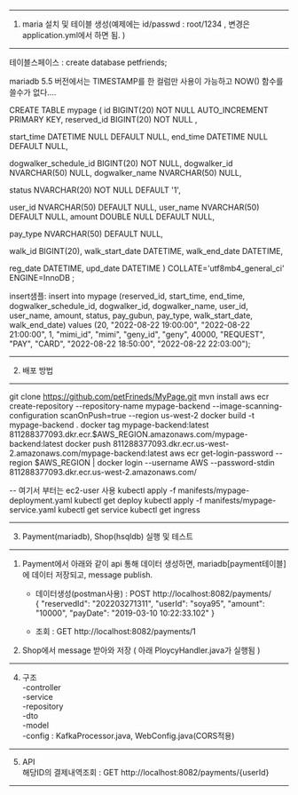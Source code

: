 ---------------------------------------------------
1. maria 설치 및 테이블 생성(예제에는 id/passwd : root/1234 , 변경은 application.yml에서 하면 됨. )
---------------------------------------------------
테이블스페이스 : create database petfriends;

mariadb 5.5 버전에서는 TIMESTAMP를 한 컬럼만 사용이 가능하고 NOW() 함수를 쓸수가 없다.... 

CREATE TABLE mypage (
id BIGINT(20) NOT NULL AUTO_INCREMENT PRIMARY KEY,
reserved_id BIGINT(20) NOT NULL ,

start_time DATETIME NULL DEFAULT NULL,
end_time DATETIME NULL DEFAULT NULL,

dogwalker_schedule_id BIGINT(20) NOT NULL,
dogwalker_id NVARCHAR(50) NULL,
dogwalker_name NVARCHAR(50) NULL,

status NVARCHAR(20) NOT NULL DEFAULT '1',

user_id NVARCHAR(50) DEFAULT NULL,
user_name NVARCHAR(50) DEFAULT NULL,
amount DOUBLE NULL DEFAULT NULL,

pay_type NVARCHAR(50) DEFAULT NULL,

walk_id BIGINT(20),
walk_start_date DATETIME,
walk_end_date DATETIME,

reg_date DATETIME,
upd_date DATETIME
) COLLATE='utf8mb4_general_ci' ENGINE=InnoDB ;
 
insert샘플:
insert into mypage (reserved_id, start_time, end_time, dogwalker_schedule_id, dogwalker_id, dogwalker_name, user_id, user_name, amount, status, pay_gubun, pay_type, walk_start_date, walk_end_date) 
values (20, "2022-08-22 19:00:00", "2022-08-22 21:00:00", 1, "mimi_id", "mimi", "geny_id", "geny",  40000, "REQUEST", "PAY", "CARD", "2022-08-22 18:50:00", "2022-08-22 22:03:00");


---------------------------------------------------  
2. 배포 방법
---------------------------------------------------  
git clone https://github.com/petFrineds/MyPage.git
mvn install
aws ecr create-repository --repository-name mypage-backend --image-scanning-configuration scanOnPush=true --region us-west-2
docker build -t mypage-backend .
docker tag mypage-backend:latest 811288377093.dkr.ecr.$AWS_REGION.amazonaws.com/mypage-backend:latest
docker push 811288377093.dkr.ecr.us-west-2.amazonaws.com/mypage-backend:latest
aws ecr get-login-password --region $AWS_REGION | docker login --username AWS --password-stdin 811288377093.dkr.ecr.us-west-2.amazonaws.com/

-- 여기서 부터는 ec2-user 사용
kubectl apply -f manifests/mypage-deployment.yaml
kubectl get deploy
kubectl apply -f manifests/mypage-service.yaml
kubectl get service
kubectl get ingress

--------------------------------------------------  
3. Payment(mariadb), Shop(hsqldb) 실행 및 테스트  
--------------------------------------------------  
1) Payment에서 아래와 같이 api 통해 데이터 생성하면, mariadb[payment테이블]에 데이터 저장되고, message publish.  
    - 데이터생성(postman사용) : POST http://localhost:8082/payments/   
                              { "reservedId": "202203271311", "userId": "soya95", "amount": "10000", "payDate": "2019-03-10 10:22:33.102" }  

    - 조회 : GET http://localhost:8082/payments/1  

3) Shop에서 message 받아와 저장 ( 아래 PloycyHandler.java가 실행됨 )  

--------------------------------------------------  
4. 구조   
   -controller  
   -service  
   -repository  
   -dto  
   -model  
   -config : KafkaProcessor.java, WebConfig.java(CORS적용)  
--------------------------------------------------  
5. API  
   해당ID의 결제내역조회 : GET http://localhost:8082/payments/{userId}   
--------------------------------------------------  
